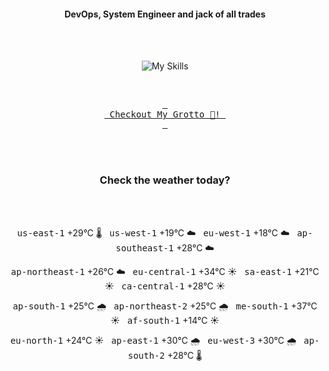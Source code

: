 <h4 align="center">DevOps, System Engineer and jack of all trades</h4>

<div align="center">
  <br/><br/>

![My Skills](https://go-skill-icons.vercel.app/api/icons?i=prometheus,grafana,amazonwebservices,azure,typescript,golang,docker,kubernetes,argocd,rust&perline=5&theme=light)

<br/>

[<kbd> <br> Checkout My Grotto 🍵! <br> </kbd>](https://sathirak.me/)
  
</div>

<br/>
<br/>

<h3 align="center">Check the weather today?</h3>
<!-- start-daily-update -->
<div align="center">
  <!-- Updated on Thu Aug 14 01:52:24 UTC 2025 --><br><br>

  <kbd>us-east-1</kbd> +29°C 🌡️ &nbsp; 
  <kbd>us-west-1</kbd> +19°C ☁️ &nbsp; 
  <kbd>eu-west-1</kbd> +18°C ☁️ &nbsp; 
  <kbd>ap-southeast-1</kbd> +28°C ☁️ <br>

  <kbd>ap-northeast-1</kbd> +26°C ☁️ &nbsp; 
  <kbd>eu-central-1</kbd> +34°C ☀️ &nbsp; 
  <kbd>sa-east-1</kbd> +21°C ☀️ &nbsp; 
  <kbd>ca-central-1</kbd> +28°C ☀️ <br>

  <kbd>ap-south-1</kbd> +25°C 🌧️ &nbsp; 
  <kbd>ap-northeast-2</kbd> +25°C 🌧️ &nbsp; 
  <kbd>me-south-1</kbd> +37°C ☀️ &nbsp; 
  <kbd>af-south-1</kbd> +14°C ☀️ <br>

  <kbd>eu-north-1</kbd> +24°C ☀️ &nbsp; 
  <kbd>ap-east-1</kbd> +30°C 🌧️ &nbsp; 
  <kbd>eu-west-3</kbd> +30°C 🌧️ &nbsp; 
  <kbd>ap-south-2</kbd> +28°C 🌡️
</div>
<!-- end-daily-update -->

